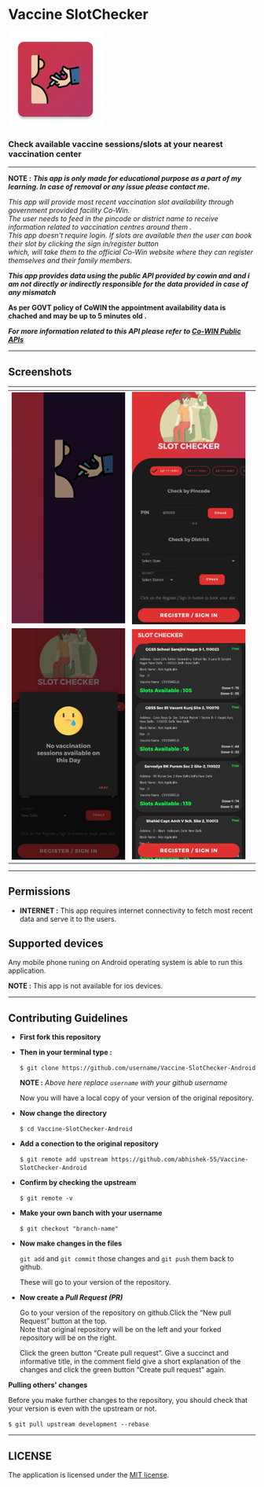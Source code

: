 # Vaccine SlotChecker
![App logo](https://raw.githubusercontent.com/abhishek-55/Vaccine-SlotChecker-Android/master/app/src/main/res/mipmap-xxxhdpi/ic_launcher.png "App logo")

### **Check available vaccine sessions/slots at your nearest vaccination center**
* **

**NOTE :** _**This app is only made for educational purpose as a part of my learning. In case of removal or any issue please contact me.**_


_This app will provide most recent vaccination slot availability through government provided facility Co-Win.<br/>The user needs to feed in the pincode or district name to
receive information related to vaccination centres around them .<br/>This app doesn't require login. If slots are available then the user can book their slot by clicking the
sign in/register button <br/>which, will take them to the official Co-Win website where they can register themselves and their family members._

_**This app provides data using the public API provided by cowin and and i am not directly or indirectly responsible for the data provided in case of any mismatch**_

**As per GOVT policy of CoWIN the appointment availability data is chached and may be up to 5 minutes old .**

_**For more information related to this API please refer to [Co-WIN Public APIs](https://apisetu.gov.in/api/cowin)**_

* **
## Screenshots
| <!-- -->    | <!-- -->    | <!-- -->    |
|-------------|-------------|-------------|
|<img src="https://raw.githubusercontent.com/abhishek-55/Vaccine-SlotChecker-Android/master/screenshots/IMG_20211124_003836.jpg" alt="ss1" width="288"/>|<img src="https://raw.githubusercontent.com/abhishek-55/Vaccine-SlotChecker-Android/master/screenshots/IMG_20211124_003937.jpg" alt="ss1" width="288"/>|
|<img src="https://raw.githubusercontent.com/abhishek-55/Vaccine-SlotChecker-Android/master/screenshots/IMG_20211124_003859.jpg" alt="ss1" width="288"/>|<img src="https://raw.githubusercontent.com/abhishek-55/Vaccine-SlotChecker-Android/master/screenshots/IMG_20211124_003918.jpg" alt="ss1" width="288"/>|



* **
## Permissions
* **INTERNET :** This app requires internet connectivity to fetch  most recent data and serve it to the users.

## Supported devices
Any mobile phone runing on Android operating system is able to run this application.<br/>

**NOTE :** This app is not available for ios devices.

* **

## Contributing Guidelines

* **First fork this repository**
* **Then in your terminal type :**

  `$ git clone https://github.com/username/Vaccine-SlotChecker-Android`

  **NOTE :** _Above here replace `username` with your github username_ <br/>

  Now you will have a local copy of your version of the original repository.

* **Now change the directory**

  `$ cd Vaccine-SlotChecker-Android`

* **Add a conection to the original repository**

  `$ git remote add upstream https://github.com/abhishek-55/Vaccine-SlotChecker-Android`

* **Confirm by checking the upstream**

  `$ git remote -v`

* **Make your own banch with your username**

  `$ git checkout "branch-name"`

* **Now make changes in the files**

  `git add` and `git commit` those changes and `git push` them back to github.

  These will go to your version of the repository.

* **Now create a _Pull Request (PR)_**

  Go to your version of the repository on github.Click the “New pull Request” button at the top. <br/> Note that original  repository will be on the left and your forked repository will be on the right.

  Click the green button “Create pull request”. Give a succinct and informative title, in the comment field give a short explanation of the changes and click the green button “Create pull request” again.

**Pulling others' changes**

Before you make further changes to the repository, you should check that your version is even     with the upstream or not.

`$ git pull upstream development --rebase`

 * **


## LICENSE
The application is licensed under the [MIT license](https://github.com/abhishek-55/Vaccine-SlotChecker-Android/blob/master/LICENSE).